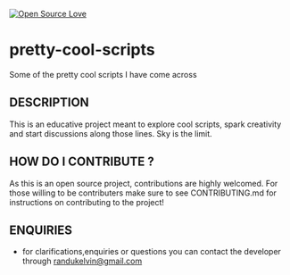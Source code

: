 [![Open Source Love](https://badges.frapsoft.com/os/v1/open-source.svg?v=103)](https://github.com/ellerbrock/open-source-badges/)
# pretty-cool-scripts
Some of the pretty cool scripts I have come across

## DESCRIPTION
This is an educative project meant to explore cool scripts, spark creativity and start discussions along those lines.
Sky is the limit.

## HOW DO I CONTRIBUTE ?
As this is an open source project, contributions are highly welcomed.
For those willing to be contributers make sure to see CONTRIBUTING.md for instructions on contributing to the project!

## ENQUIRIES
- for clarifications,enquiries or questions you can contact the developer through randukelvin@gmail.com